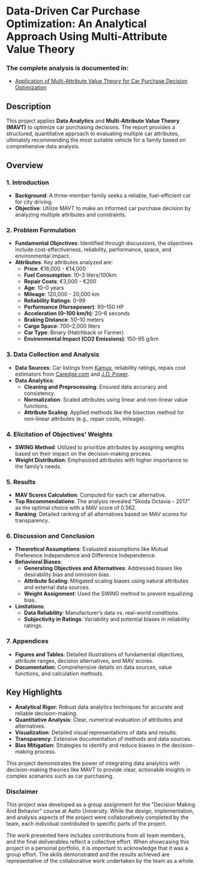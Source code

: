 # Data-Driven Car Purchase Optimization: An Analytical Approach Using Multi-Attribute Value Theory

### The complete analysis is documented in:
- [Application of Multi-Attribute Value Theory for Car Purchase Decision Optimization](https://github.com/DungTran-FI/Data-Driven-Car-Purchase-Optimization-An-Analytical-Approach-Using-Multi-Attribute-Value-Theory/blob/main/Application%20of%20Multi-Attribute%20Value%20Theory%20for%20Car%20Purchase%20Decision%20Optimization.pdf)

## Description
This project applies **Data Analytics** and **Multi-Attribute Value Theory (MAVT)** to optimize car purchasing decisions. The report provides a structured, quantitative approach to evaluating multiple car attributes, ultimately recommending the most suitable vehicle for a family based on comprehensive data analysis.

## Overview

### 1. Introduction
- **Background**: A three-member family seeks a reliable, fuel-efficient car for city driving.
- **Objective**: Utilize MAVT to make an informed car purchase decision by analyzing multiple attributes and constraints.

### 2. Problem Formulation
- **Fundamental Objectives**: Identified through discussions, the objectives include cost-effectiveness, reliability, performance, space, and environmental impact.
- **Attributes**: Key attributes analyzed are:
  - **Price**: €16,000 - €14,000
  - **Fuel Consumption**: 10–3 liters/100km
  - **Repair Costs**: €3,000 - €200
  - **Age**: 10–0 years
  - **Mileage**: 120,000 - 20,000 km
  - **Reliability Ratings**: 0–99
  - **Performance (Horsepower)**: 90–150 HP
  - **Acceleration (0–100 km/h)**: 20–6 seconds
  - **Braking Distance**: 50–10 meters
  - **Cargo Space**: 700–2,000 liters
  - **Car Type**: Binary (Hatchback or Farmer)
  - **Environmental Impact (CO2 Emissions)**: 150–95 g/km

### 3. Data Collection and Analysis
- **Data Sources**: Car listings from [Kamux](https://www.kamux.fi/?gad_source=1&gclid=Cj0KCQjw8MG1BhCoARIsAHxSiQkqOc8raSjckvhK1b5fUnMI5pZ2C28SuqhzkIoJrRlXSsFXTaXPhI0aAptUEALw_wcB), reliability ratings, repais cost estimators from [Caredge.com](https://caredge.com/) and [J.D. Power](https://www.jdpower.com/).
- **Data Analytics**: 
  - **Cleaning and Preprocessing**: Ensured data accuracy and consistency.
  - **Normalization**: Scaled attributes using linear and non-linear value functions.
  - **Attribute Scaling**: Applied methods like the bisection method for non-linear attributes (e.g., repair costs, mileage).

### 4. Elicitation of Objectives’ Weights
- **SWING Method**: Utilized to prioritize attributes by assigning weights based on their impact on the decision-making process.
- **Weight Distribution**: Emphasized attributes with higher importance to the family’s needs.

### 5. Results
- **MAV Scores Calculation**: Computed for each car alternative.
- **Top Recommendations**: The analysis revealed “Skoda Octavia – 2017” as the optimal choice with a MAV score of 0.562.
- **Ranking**: Detailed ranking of all alternatives based on MAV scores for transparency.

### 6. Discussion and Conclusion
- **Theoretical Assumptions**: Evaluated assumptions like Mutual Preference Independence and Difference Independence.
- **Behavioral Biases**:
  - **Generating Objectives and Alternatives**: Addressed biases like desirability bias and omission bias.
  - **Attribute Scaling**: Mitigated scaling biases using natural attributes and external data sources.
  - **Weight Assignment**: Used the SWING method to prevent equalizing bias.
- **Limitations**:
  - **Data Reliability**: Manufacturer’s data vs. real-world conditions.
  - **Subjectivity in Ratings**: Variability and potential biases in reliability ratings.

### 7. Appendices
- **Figures and Tables**: Detailed illustrations of fundamental objectives, attribute ranges, decision alternatives, and MAV scores.
- **Documentation**: Comprehensive details on data sources, value functions, and calculation methods.

## Key Highlights
- **Analytical Rigor**: Robust data analytics techniques for accurate and reliable decision-making.
- **Quantitative Analysis**: Clear, numerical evaluation of attributes and alternatives.
- **Visualization**: Detailed visual representations of data and results.
- **Transparency**: Extensive documentation of methods and data sources.
- **Bias Mitigation**: Strategies to identify and reduce biases in the decision-making process.

This project demonstrates the power of integrating data analytics with decision-making theories like MAVT to provide clear, actionable insights in complex scenarios such as car purchasing.

### Disclaimer
This project was developed as a group assignment for the "Decision Making And Behavior" course at Aalto University. While the design, implementation, and analysis aspects of the project were collaboratively completed by the team, each individual contributed to specific parts of the project.

The work presented here includes contributions from all team members, and the final deliverables reflect a collective effort. When showcasing this project in a personal portfolio, it is important to acknowledge that it was a group effort. The skills demonstrated and the results achieved are representative of the collaborative work undertaken by the team as a whole.
